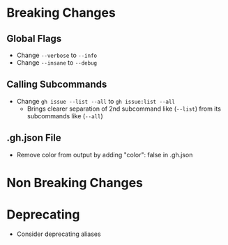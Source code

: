 # Breaking Changes

## Global Flags

- Change `--verbose` to `--info`
- Change `--insane` to `--debug`

## Calling Subcommands

- Change `gh issue --list --all` to `gh issue:list --all`
  - Brings clearer separation of 2nd subcommand like (`--list`) from its subcommands like (`--all`)

## .gh.json File

- Remove color from output by adding "color": false in .gh.json

# Non Breaking Changes

# Deprecating

- Consider deprecating aliases
